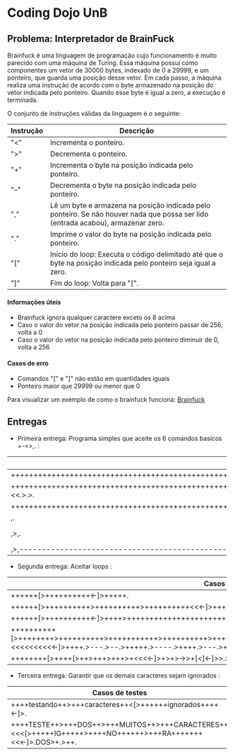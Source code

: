 # Coding Dojo UnB

## Problema: Interpretador de BrainFuck

Brainfuck é uma linguagem de programação cujo funcionamento é muito parecido com uma máquina de Turing. Essa máquina possui como componentes um vetor de 30000 bytes, indexado de 0 a 29999, e um ponteiro, que guarda uma posição desse vetor. Em cada passo, a máquina realiza uma instrução de acordo com o byte armazenado na posição do vetor indicada pelo ponteiro. 
Quando esse byte é igual a zero, a execução é terminada. 

O conjunto de instruções válidas da linguagem é o seguinte:

Instrução | Descrição
------------|-------------
"<" | Incrementa o ponteiro.
">" | Decrementa o ponteiro.
"+" | Incrementa o byte na posição indicada pelo ponteiro.
"–" | Decrementa o byte na posição indicada pelo ponteiro.
"," | Lê um byte e armazena na posição indicada pelo ponteiro. Se não houver nada que possa ser lido (entrada acabou), armazenar zero.
"." | Imprime o valor do byte na posição indicada pelo ponteiro.
"[" | Início do loop: Executa o código delimitado até que o byte na posição indicada pelo ponteiro seja igual a zero.
"]" | Fim do loop: Volta para "[".

#### Informações úteis
- Brainfuck ignora qualquer caractere exceto os 8 acima
- Caso o valor do vetor na posição indicada pelo ponteiro passar de 256, volta a 0
- Caso o valor do vetor na posição indicada pelo ponteiro diminuir de 0, volta a 256
 
#### Casos de erro
- Comandos "[" e "]" não estão em quantidades iguais
- Ponteiro maior que 29999 ou menor que 0

Para visualizar um exemplo de como o brainfuck funciona: [Brainfuck](https://fatiherikli.github.io/brainfuck-visualizer/#KysrKysrKysrK1s+KysrKysrKys+KysrKysrKysrKz4rKysrKysrKysrKz4rKysrKysrKysrPisrKysrKysrKysrKz4rKysrKysrKysrPisrKysrKysrKys+KysrPisrKysrKysrPisrKysrPDw8PDw8PDw8PC1dPisrKysuPi0tLS4+LS0uPisrKysrLj4tLS0tLj4rKysrLj4tLS0uPisrLj4rKysuPi4=)

## Entregas ##

- Primeira entrega: Programa simples que aceite os 6 comandos basicos +-<>,. :

Casos de testes | Output
----------------|-------
+++++++++++++++++++++++++++++++++++++++++++++++++++++++++++++++++. | A
+++++++++++++++++++++++++++++++++++++++++++++++++++++++++++++++++>++++++++++++++++++++++++++++++++++++++++++++++++++++++++++++++++++>+++++++++++++++++++++++++++++++++++++++++++++++++++++++++++++++++++<<.>.>. | ABC
++++++++++++++++++++++++++++++++++++++++++++++++++++++++++++++++++++++++++++++++++++++++++.-.-.-.-.-.-.-.-.-.-.-.-.-.-.-.-.-.-.-.-.-.-.-.-.-. | ZYXWVUTSRQPONMLKJIHGFEDCBA 
,. | "Imprime o caracter digitado"
,>,. | "Descrementa em 1 o numero digitado"
,>,------------------------------------------------[<+>-]<. | "x-y"


- Segunda entrega: Aceitar loops : 

Casos de testes |  Output   
----------------|---------   
++++++[>++++++++++<-]>+++++. |  A   
++++++[>++++++++++>++++++++++>++++++++++<<<-]>+++++.>++++++.>+++++++. | ABC 
++++++[>++++++++++<-]>++++>++++++++++++++++++++++++++[<+.>-] | ABCDEFGHIJKLMNOPQRSTUVWXYZ
++++++++++[>++++++++>++++++++++>+++++++++++>++++++++++>++++++++++++>++++++++++>++++++++++>+++>++++++++>+++++<<<<<<<<<<-]>++++.>---.>--.>+++++.>----.>++++.>---.>++.>+++.>. | Talitha S2
++++++++[>++++[>++>+++>+++>+<<<<-]>+>+>->>+[<]<-]>>.>---.+++++++..+++.>>.<-.<.+++.------.--------.>>+.>++. | Hello Word!
  
- Terceira entrega: Garantir que os demais caracteres sejam ignorados :

Casos de testes | Output
----------------|--------
++++testando++>+++caracteres++<[>++++++ignorados++++<-]>. | A
++++TESTE++>+++DOS++>+++MUITOS++>+++CARACTERES++<<<[>+++++IG+++++>++++NO++++++>+++RA+++++++<<<-]>.DOS>+.>++. | ABC
